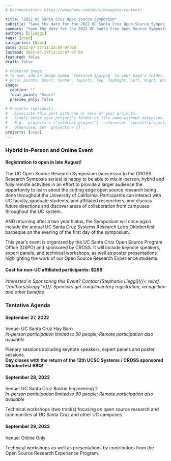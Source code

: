 ```yaml
---
# Documentation: https://wowchemy.com/docs/managing-content/

title: "2022 UC Santa Cruz Open Source Symposium"
subtitle: "Save the date for the 2022 UC Santa Cruz Open Source Symposium: September 27-29"
summary: "Save the date for the 2022 UC Santa Cruz Open Source Symposium: the hybrid event will take place at UC Santa Cruz on September 27-29, 2022 -- with the not-to-be-missed Systems Oktoberfest returning on the first day's evening at the lovely UC Santa Cruz Hay Barn!"
authors: [slieggi]
tags: [ospo]
categories: [News]
date: 2022-07-27T11:22:07-07:00
lastmod: 2022-07-27T11:22:07-07:00
featured: false
draft: false

# Featured image
# To use, add an image named `featured.jpg/png` to your page's folder.
# Focal points: Smart, Center, TopLeft, Top, TopRight, Left, Right, BottomLeft, Bottom, BottomRight.
image:
  caption: ""
  focal_point: "Smart"
  preview_only: false

# Projects (optional).
#   Associate this post with one or more of your projects.
#   Simply enter your project's folder or file name without extension.
#   E.g. `projects = ["internal-project"]` references `content/project/deep-learning/index.md`.
#   Otherwise, set `projects = []`.
projects: [ospo]
---
```


### Hybrid In-Person and Online Event 
#### Registration to open in late August!  
The UC Open Source Research Symposium (successor to the CROSS Research Symposia series) is happy to be able to mix in-person, hybrid and fully remote activities in an effort to provide a larger audience the opportunity to learn about the cutting edge open source research being done throughout the University of California.  Participants can interact with UC faculty, graduate students, and affiliated researchers, and discuss future directions and discover areas of collaboration from campuses throughout the UC system. 

AND returning after a two year hiatus, the Symposium will once again include the annual UC Santa Cruz Systems Research Lab’s Oktoberfest barbeque on the evening of the first day of the symposium.

This year’s event is organized by the UC Santa Cruz Open Source Program Office (OSPO) and sponsored by CROSS. It will include keynote speakers, expert panels, and technical workshops, as well as poster presentations highlighting the work of our Open Source Research Experience students.

#### Cost for non-UC affiliated participants: $299
_Interested in Sponsoring this Event? Contact [Stephanie Lieggi]({{< relref "/authors/slieggi">}}). Sponsors get complimentary registration, recognition and other benefits_

### Tentative Agenda

#### September 27, 2022
Venue: UC Santa Cruz Hay Barn  
_In-person participation limited to 50 people; Remote participation also available_  

Plenary sessions including keynote speakers, expert panels and poster sessions.  
__Day closes with the return of the 12th UCSC Systems / CROSS sponsored Oktoberfest BBQ!__

#### September 28, 2022
Venue: UC Santa Cruz Baskin Engineering 2  
_In-person participation limited to 60 people; Remote participation also available_

Technical workshops (two tracks) focusing on open source research and communities at UC Santa Cruz and other UC campuses.

#### September 29, 2022
Venue: Online Only  

Technical workshops as well as presentations by contributors from the Open Source Research Experience Program.  
